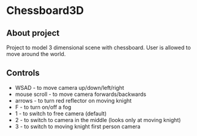 # Chessboard3D
## About project
Project to model 3 dimensional scene with chessboard. User is allowed to move around the world.
## Controls
* WSAD - to move camera up/down/left/right
* mouse scroll - to move camera forwards/backwards
* arrows - to turn red reflector on moving knight
* F - to turn on/off a fog
* 1 - to switch to free camera (default)
* 2 - to switch to camera in the middle (looks only at moving knight)
* 3 - to switch to moving knight first person camera
